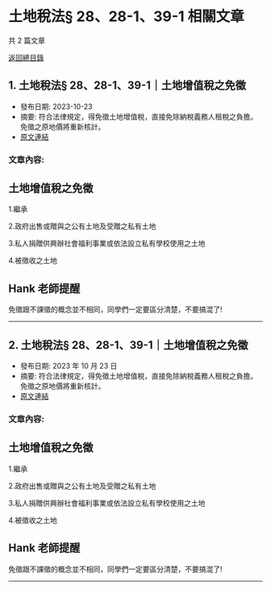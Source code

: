 # 土地稅法§ 28、28-1、39-1 相關文章

共 2 篇文章

[返回總目錄](00_總目錄.md)

## 1. 土地稅法§ 28、28-1、39-1｜土地增值稅之免徵

- 發布日期: 2023-10-23
- 摘要: 符合法律規定，得免徵土地增值稅，直接免除納稅義務人租稅之負擔。免徵之原地價將重新核計。
- [原文連結](https://www.jasper-realestate.com/%e5%9c%9f%e5%9c%b0%e7%a8%85%e6%b3%95-2828-139-1-%e5%9c%9f%e5%9c%b0-%e5%a2%9e%e5%80%bc%e7%a8%85%e4%b9%8b%e5%85%8d%e5%be%b5/)

### 文章內容:

## 土地增值稅之免徵

1.繼承

2.政府出售或贈與之公有土地及受贈之私有土地

3.私人捐贈供興辦社會福利事業或依法設立私有學校使用之土地

4.被徵收之土地

## Hank 老師提醒

免徵跟不課徵的概念並不相同，同學們一定要區分清楚，不要搞混了!

---

## 2. 土地稅法§ 28、28-1、39-1｜土地增值稅之免徵

- 發布日期: 2023 年 10 月 23 日
- 摘要: 符合法律規定，得免徵土地增值稅，直接免除納稅義務人租稅之負擔。免徵之原地價將重新核計。
- [原文連結](https://www.jasper-realestate.com/%e5%9c%9f%e5%9c%b0%e7%a8%85%e6%b3%95-2828-139-1-%e5%9c%9f%e5%9c%b0-%e5%a2%9e%e5%80%bc%e7%a8%85%e4%b9%8b%e5%85%8d%e5%be%b5/)

### 文章內容:

## 土地增值稅之免徵

1.繼承

2.政府出售或贈與之公有土地及受贈之私有土地

3.私人捐贈供興辦社會福利事業或依法設立私有學校使用之土地

4.被徵收之土地

## Hank 老師提醒

免徵跟不課徵的概念並不相同，同學們一定要區分清楚，不要搞混了!

---

